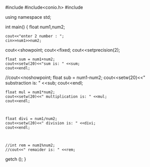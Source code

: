 #include<iostream>
#include<conio.h>
#include<iomanip>

using namespace std;

int main()
{
    float num1,num2;


    cout<<"enter 2 number : ";
    cin>>num1>>num2;
   cout<<showpoint;
   cout<<fixed;
   cout<<setprecision(2);

    float sum = num1+num2;
    cout<<setw(20)<<"sum is: " <<sum;
    cout<<endl;

   //cout<<noshowpoint;
    float sub = num1-num2;
    cout<<setw(20)<<" substraction is: " <<sub;
    cout<<endl;

    float mul = num1*num2;
    cout<<setw(20)<<" multiplication is: " <<mul;
    cout<<endl;



    float divi = num1/num2;
    cout<<setw(20)<<" division is: " <<divi;
    cout<<endl;



    //int rem = num1%num2;
    //cout<<" remaider is: " <<rem;

getch ();
}

